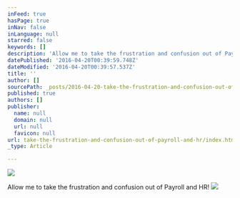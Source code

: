 ```yaml
---
inFeed: true
hasPage: true
inNav: false
inLanguage: null
starred: false
keywords: []
description: 'Allow me to take the frustration and confusion out of Payroll and HR!'
datePublished: '2016-04-20T00:39:59.748Z'
dateModified: '2016-04-20T00:39:57.537Z'
title: ''
author: []
sourcePath: _posts/2016-04-20-take-the-frustration-and-confusion-out-of-payroll-and-hr.md
published: true
authors: []
publisher:
  name: null
  domain: null
  url: null
  favicon: null
url: take-the-frustration-and-confusion-out-of-payroll-and-hr/index.html
_type: Article

---
```

![](https://the-grid-user-content.s3-us-west-2.amazonaws.com/d6f31381-6316-44d9-8c22-1596d915c2af.png)

Allow me to take the frustration and confusion out of Payroll and HR!
![](https://s3-us-west-2.amazonaws.com/the-grid-img/p/ef790efde0ca8c0c8d1518a6e29080edad763f54.png)